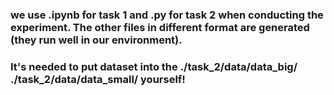 ### we use .ipynb for task 1 and .py for task 2 when conducting the experiment. The other files in different format are generated (they run well in our environment).
### It's needed to put dataset into the ./task_2/data/data_big/ ./task_2/data/data_small/ yourself!
